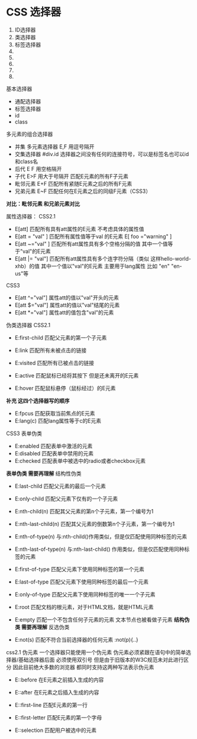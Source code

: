 # CSS 选择器

1. ID选择器
2. 类选择器
3. 标签选择器
4. 
5. 
6. 
7. 
8. 
基本选择器
- 通配选择器
- 标签选择器
- id
- class

多元素的组合选择器
- 并集 多元素选择器 E,F  用逗号隔开
- 交集选择器  #div.id  选择器之间没有任何的连接符号，可以是标签名也可以id和class名
- 后代 E F 用空格隔开 
- 子代 E>F 用大于号隔开 匹配E元素的所有F子元素
- 毗邻元素  E+F 匹配所有紧随E元素之后的所有F元素
- 兄弟元素 E~F 匹配任何在E元素之后的同级F元素（CSS3）

**对比：毗邻元素 和兄弟元素对比**


属性选择器：
CSS2.1
- E[att] 匹配所有具有att属性的E元素 不考虑具体的属性值
- E[att = "val" ] 匹配所有属性值等于val 的E元素  E[ foo ="warning" ]
- E[att ~="val" ]  匹配所有att属性具有多个空格分隔的值 其中一个值等于"val"的E元素
- E[att |= "val"] 匹配所有att属性具有多个连字符分隔（类似 这样hello-world-xhb）的值 其中一个值以"val"的E元素  主要用于lang属性 比如 "en" "en-us"等

CSS3 
- E[att ^="val"] 属性att的值以"val"开头的元素
- E[att $="val"] 属性att的值以"val"结尾的元素
- E[att *="val"] 属性att的值包含"val"的元素
 

 伪类选择器
CSS2.1
- E:first-child 匹配父元素的第一个子元素

- E:link  匹配所有未被点击的链接
- E:visited 匹配所有已被点击的链接
- E:active 匹配鼠标已经将其按下 但是还未离开的E元素
- E:hover 匹配鼠标悬停（鼠标经过）的E元素

**补充 这四个选择器写的顺序**

- E:fpcus 匹配获取当前焦点的E元素
- E:lang(c) 匹配lang属性等于c的E元素



CSS3 
表单伪类
- E:enabled 匹配表单中激活的元素
- E:disabled 匹配表单中禁用的元素
- E:checked 匹配表单中被选中的radio或者checkbox元素

**表单伪类 需要再理解**
结构性伪类
- E:last-child  匹配父元素的最后一个元素
- E:only-child 匹配父元素下仅有的一个子元素


- E:nth-child(n)  匹配其父元素的第n个子元素，第一个编号为1
- E:nth-last-child(n) 匹配其父元素的倒数第n个子元素，第一个编号为1

- E:nth-of-type(n) 与:nth-child()作用类似，但是仅匹配使用同种标签的元素
- E:nth-last-of-type(n) 与:nth-last-child() 作用类似，但是仅匹配使用同种标签的元素
<!-- 匹配同种标签  -->


- E:first-of-type 匹配父元素下使用同种标签的第一个元素
- E:last-of-type  匹配父元素下使用同种标签的最后一个元素
- E:only-of-type 匹配父元素下使用同种标签的唯一一个子元素

- E:root 匹配文档的根元素，对于HTML文档，就是HTML元素
- E:empty  匹配一个不包含任何子元素的元素  文本节点也被看做子元素
**结构伪类 需要再理解**
反选伪类
- E:not(s) 匹配不符合当前选择器的任何元素  :not(p){..}

css2.1 伪元素
一个选择器只能使用一个伪元素 伪元素必须紧跟在语句中的简单选择器/基础选择器后面
必须使用双引号  但是由于旧版本的W3C规范未对此进行区分 因此目前绝大多数的浏览器 都同时支持这两种写法表示伪元素
- E::before  在E元素之前插入生成的内容
- E::after 在E元素之后插入生成的内容

- E::first-line 匹配E元素的第一行
- E::first-letter 匹配E元素的第一个字母
- E::selection  匹配用户被选中的元素



